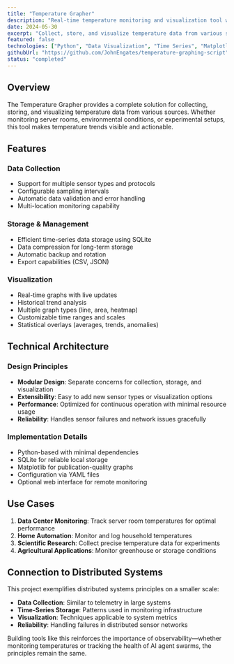 ```yaml
---
title: "Temperature Grapher"
description: "Real-time temperature monitoring and visualization tool with historical data analysis"
date: 2024-05-30
excerpt: "Collect, store, and visualize temperature data from various sensors with beautiful time-series graphs."
featured: false
technologies: ["Python", "Data Visualization", "Time Series", "Matplotlib", "SQLite"]
githubUrl: "https://github.com/JohnEngates/temperature-graphing-script"
status: "completed"
---
```


## Overview

The Temperature Grapher provides a complete solution for collecting, storing, and visualizing temperature data from various sources. Whether monitoring server rooms, environmental conditions, or experimental setups, this tool makes temperature trends visible and actionable.

## Features

### Data Collection
- Support for multiple sensor types and protocols
- Configurable sampling intervals
- Automatic data validation and error handling
- Multi-location monitoring capability

### Storage & Management
- Efficient time-series data storage using SQLite
- Data compression for long-term storage
- Automatic backup and rotation
- Export capabilities (CSV, JSON)

### Visualization
- Real-time graphs with live updates
- Historical trend analysis
- Multiple graph types (line, area, heatmap)
- Customizable time ranges and scales
- Statistical overlays (averages, trends, anomalies)

## Technical Architecture

### Design Principles
- **Modular Design**: Separate concerns for collection, storage, and visualization
- **Extensibility**: Easy to add new sensor types or visualization options
- **Performance**: Optimized for continuous operation with minimal resource usage
- **Reliability**: Handles sensor failures and network issues gracefully

### Implementation Details
- Python-based with minimal dependencies
- SQLite for reliable local storage
- Matplotlib for publication-quality graphs
- Configuration via YAML files
- Optional web interface for remote monitoring

## Use Cases

1. **Data Center Monitoring**: Track server room temperatures for optimal performance
2. **Home Automation**: Monitor and log household temperatures
3. **Scientific Research**: Collect precise temperature data for experiments
4. **Agricultural Applications**: Monitor greenhouse or storage conditions

## Connection to Distributed Systems

This project exemplifies distributed systems principles on a smaller scale:
- **Data Collection**: Similar to telemetry in large systems
- **Time-Series Storage**: Patterns used in monitoring infrastructure
- **Visualization**: Techniques applicable to system metrics
- **Reliability**: Handling failures in distributed sensor networks

Building tools like this reinforces the importance of observability—whether monitoring temperatures or tracking the health of AI agent swarms, the principles remain the same.